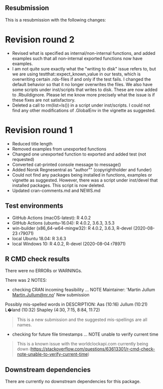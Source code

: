## Resubmission

This is a resubmission with the following changes:

# Revision round 2

* Revised what is specified as internal/non-internal functions, and added 
  examples such that all non-internal exported functions now have examples.
* I am not quite sure exactly what the "writing to disk" issue refers to, but
  we are using testthat::expect_known_value in our tests, which is overwriting
  certain .rds-files if and only if the test fails. I changed the default 
  behavior so that it no longer overwrites the files. We also have some
  scripts under inst/scripts that writes to disk. These are now added to 
  .Rbuildignore. Please let me know more precisely what the issue is if these
  fixes are not satisfactory.
* Deleted a call to rm(list=ls()) in a script under inst/scripts. I could not
  find any other modifications of .GlobalEnv in the vignette as suggested.

# Revision round 1

* Reduced title length
* Removed examples from unexported functions
* Changed one unexported function to exported and added test (not requested)
* Converted cat-printed console message to message()
* Added Norsk Regnesentral as "author"" (copyrightholder and funder)
* Could not find any packages being installed in functions, examples or 
  vignette as suggested. However, there was a script under inst/devel that 
  installed packages. This script is now deleted.
* Updated cran-comments.md and NEWS.md

## Test environments

* GitHub Actions (macOS-latest): R 4.0.2
* GitHub Actions (ubuntu-16.04): R 4.0.2, 3.6.3, 3.5.3
* win-builder (x86_64-w64-mingw32): R 4.0.2, 3.6.3, R-devel (2020-08-23 r79071)
* local Ubuntu 18.04: R 3.6.3
* local Windows 10: R 4.0.2, R-devel (2020-08-04 r78971)

## R CMD check results

There were no ERRORs or WARNINGs.

There was 2 NOTES:
* checking CRAN incoming feasibility ... NOTE
Maintainer: 'Martin Jullum <Martin.Jullum@nr.no>'
New submission

Possibly mis-spelled words in DESCRIPTION:
  Aas (10:16)
  Jullum (10:21)
  L�land (10:32)
  Shapley (4:30, 7:15, 8:84, 11:72)

> This is a new submission and the suggested mis-spellings are all names. 

* checking for future file timestamps ... NOTE
  unable to verify current time

> This is a known issue with the worldclockapi.com currently being down
  (https://stackoverflow.com/questions/63613301/r-cmd-check-note-unable-to-verify-current-time)

## Downstream dependencies
There are currently no downstream dependencies for this package.
